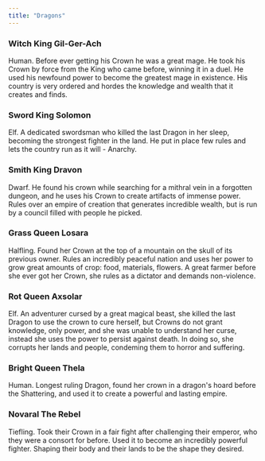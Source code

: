 ```yaml
---
title: "Dragons"
---
```


### Witch King Gil-Ger-Ach
Human. Before ever getting his Crown he was a great mage. He took his Crown by force from the King who came before, winning it in a duel. He used his newfound power to become the greatest mage in existence. His country is very ordered and hordes the knowledge and wealth that it creates and finds.

### Sword King Solomon
Elf. A dedicated swordsman who killed the last Dragon in her sleep, becoming the strongest fighter in the land. He put in place few rules and lets the country run as it will - Anarchy.


### Smith King Dravon
Dwarf. He found his crown while searching for a mithral vein in a forgotten dungeon, and he uses his Crown to create artifacts of immense power. Rules over an empire of creation that generates incredible wealth, but is run by a council filled with people he picked.

### Grass Queen Losara
Halfling. Found her Crown at the top of a mountain on the skull of its previous owner. Rules an incredibly peaceful nation and uses her power to grow great amounts of crop: food, materials, flowers. A great farmer before she ever got her Crown, she rules as a dictator and demands non-violence.

### Rot Queen Axsolar
Elf. An adventurer cursed by a great magical beast, she killed the last Dragon to use the crown to cure herself, but Crowns do not grant knowledge, only power, and she was unable to understand her curse, instead she uses the power to persist against death. In doing so, she corrupts her lands and people, condeming them to horror and suffering.

### Bright Queen Thela
Human. Longest ruling Dragon, found her crown in a dragon's hoard before the Shattering, and used it to create a powerful and lasting empire.

### Novaral The Rebel
Tiefling. Took their Crown in a fair fight after challenging their emperor, who they were a consort for before. Used it to become an incredibly powerful fighter. Shaping their body and their lands to be the shape they desired.
